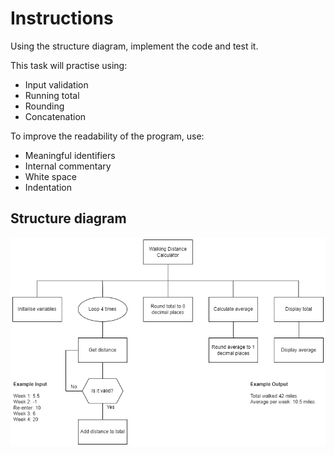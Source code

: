 # Instructions  

Using the structure diagram, implement the code and test it.

This task will practise using:

* Input validation
* Running total
* Rounding
* Concatenation

To improve the readability of the program, use:

* Meaningful identifiers
* Internal commentary
* White space
* Indentation

## Structure diagram

  ![Structure diagram](assets/Walking.png)

